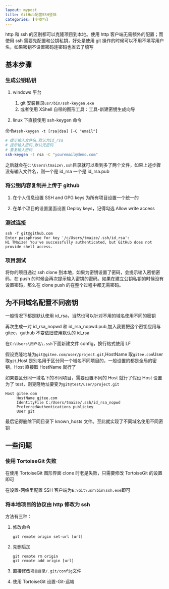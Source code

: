 ```yaml
---
layout: mypost
title: GitHub配置SSH登陆
categories: [小技巧]
---
```


http 和 ssh 的区别都可以克隆项目到本地。使用 http 客户端无需额外的配置；而使用 ssh 需要先配置和公钥私钥，好处是使用 git 操作的时候可以不用不填写用户名，如果密钥不设置密码连密码也省去了填写

## 基本步骤

### 生成公钥私钥

1. windows 平台

   1. git 安装目录`usr/bin/ssh-keygen.exe`
   2. 或者使用 XShell 自带的图形工具：工具-新建密钥生成向导

2. linux 下直接使用 ssh-keygen 命令

命令`#ssh-keygen -t [rsa|dsa] [-C "email"]`

```sh
# 提示输入文件名,默认为id_rsa
# 提示输入密码,默认无密码
# 重复输入密码
ssh-keygen -t rsa -C "youremail@demo.com"
```

之后就会在`C:\Users\tmaize\.ssh`目录就可以看到多了两个文件，如果上述步骤没有输入文件名，则一个是 id_rsa 一个是 id_rsa.pub

### 将公钥内容复制并上传于 github

1. 在个人信息设置 SSH and GPG keys 为所有项目设置一个统一的

2. 在单个项目的设置里面设置 Deploy keys，记得勾选 Allow write access

### 测试连接

```
ssh -T git@github.com
Enter passphrase for key '/c/Users/tmaize/.ssh/id_rsa':
Hi TMaize! You've successfully authenticated, but GitHub does not provide shell access.
```

### 项目测试

将你的项目通过 ssh clone 到本地，如果为密钥设置了密码，会提示输入密钥密码，在 push 的时候会再次提示输入密钥的密码。如果在建立公钥私钥的时候没有设置密码，那么在 clone push 的在整个过程中都无需密码。

## 为不同域名配置不同密钥

一般情况下都是默认使用 id_rsa，当然也可以针对不用的域名使用不同的密钥

再次生成一对 id_rsa_nopwd 和 id_rsa_nopwd.pub,加入我要把这个密钥应用与 gitee，guthub 不变依旧使用默认的 id_rsa

在`C:\Users\用户名\.ssh`下面新建文件 config，换行格式使用 LF

假设克隆地址为`git@gitee.com/user/project.git`,HostName 取`gitee.com`User 取`git`,Host 是别名用于区分同一个域名不同项目的，一般设置的都是全局的密钥，Host 直接取 HostName 就行了

如果要区分同一域名下的不同项目，需要设置不同的 Host 就行了假设 Host 设置为了 test，则克隆地址要变为`git@test/user/project.git`

```
Host gitee.com
     HostName gitee.com
     IdentityFile C:/Users/tmaize/.ssh/id_rsa_nopwd
     PreferredAuthentications publickey
     User git
```

最后记得删除下同目录下 known_hosts 文件。至此就实现了不同域名使用不同密钥

## 一些问题

### 使用 TortoiseGit 失败

在使用 TortoiseGit 图形界面 clone 时老是失败，只需要修改 TortoiseGit 的设置即可

在设置-网络里配置 SSH 客户端为`E:\Git\usr\bin\ssh.exe`即可

### 将本地项目的协议由 http 修改为 ssh

方法有三种：

1. 修改命令

   `git remote origin set-url [url]`

2. 先删后加

   ```
   git remote rm origin
   git remote add origin [url]
   ```

3. 直接修改`项目目录/.git/config`文件

4. 使用 TortoiseGit 设置-Git-远端
